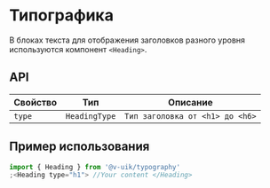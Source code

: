 # Типографика

В блоках текста для отображения заголовков разного уровня используются компонент `<Heading>`.

## API

| Свойство | Тип           | Описание                        |
| -------- | ------------- | ------------------------------- |
| `type`   | `HeadingType` | `Тип заголовка от <h1> до <h6>` |

## Пример использования

```javascript
import { Heading } from '@v-uik/typography'
;<Heading type="h1"> //Your content </Heading>
```

